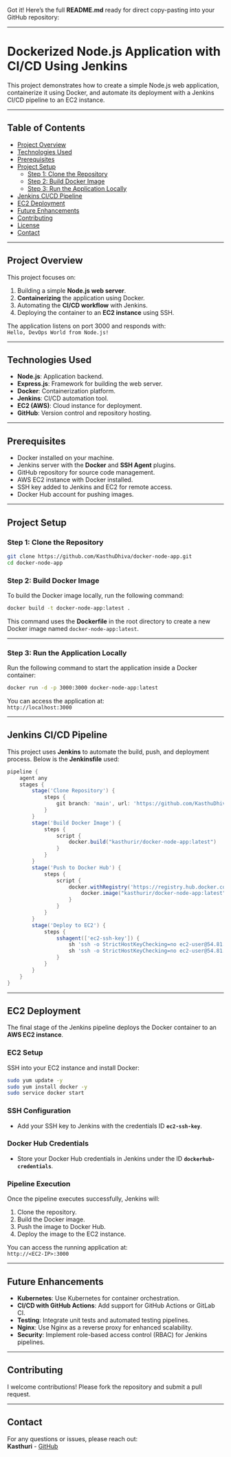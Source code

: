 Got it! Here’s the full **README.md** ready for direct copy-pasting into your GitHub repository:

---

# Dockerized Node.js Application with CI/CD Using Jenkins  

This project demonstrates how to create a simple Node.js web application, containerize it using Docker, and automate its deployment with a Jenkins CI/CD pipeline to an EC2 instance.

---

## Table of Contents  
- [Project Overview](#project-overview)  
- [Technologies Used](#technologies-used)  
- [Prerequisites](#prerequisites)  
- [Project Setup](#project-setup)  
  - [Step 1: Clone the Repository](#step-1-clone-the-repository)  
  - [Step 2: Build Docker Image](#step-2-build-docker-image)  
  - [Step 3: Run the Application Locally](#step-3-run-the-application-locally)  
- [Jenkins CI/CD Pipeline](#jenkins-cicd-pipeline)  
- [EC2 Deployment](#ec2-deployment)  
- [Future Enhancements](#future-enhancements)  
- [Contributing](#contributing)  
- [License](#license)  
- [Contact](#contact)  

---

## Project Overview  
This project focuses on:  
1. Building a simple **Node.js web server**.  
2. **Containerizing** the application using Docker.  
3. Automating the **CI/CD workflow** with Jenkins.  
4. Deploying the container to an **EC2 instance** using SSH.

The application listens on port 3000 and responds with:  
`Hello, DevOps World from Node.js!`

---

## Technologies Used  
- **Node.js**: Application backend.  
- **Express.js**: Framework for building the web server.  
- **Docker**: Containerization platform.  
- **Jenkins**: CI/CD automation tool.  
- **EC2 (AWS)**: Cloud instance for deployment.  
- **GitHub**: Version control and repository hosting.  

---

## Prerequisites  
- Docker installed on your machine.  
- Jenkins server with the **Docker** and **SSH Agent** plugins.  
- GitHub repository for source code management.  
- AWS EC2 instance with Docker installed.  
- SSH key added to Jenkins and EC2 for remote access.  
- Docker Hub account for pushing images.  

---

## Project Setup  

### Step 1: Clone the Repository  
```bash
git clone https://github.com/KasthuDhiva/docker-node-app.git
cd docker-node-app
```

### Step 2: Build Docker Image  
To build the Docker image locally, run the following command:  
```bash
docker build -t docker-node-app:latest .
```
This command uses the **Dockerfile** in the root directory to create a new Docker image named `docker-node-app:latest`.

---

### Step 3: Run the Application Locally  
Run the following command to start the application inside a Docker container:  
```bash
docker run -d -p 3000:3000 docker-node-app:latest
```
You can access the application at:  
`http://localhost:3000`

---

## Jenkins CI/CD Pipeline  
This project uses **Jenkins** to automate the build, push, and deployment process. Below is the **Jenkinsfile** used:

```groovy
pipeline {
    agent any
    stages {
        stage('Clone Repository') {
            steps {
                git branch: 'main', url: 'https://github.com/KasthuDhiva/docker-node-app.git'
            }
        }
        stage('Build Docker Image') {
            steps {
                script {
                    docker.build("kasthurir/docker-node-app:latest")
                }
            }
        }
        stage('Push to Docker Hub') {
            steps {
                script {
                    docker.withRegistry('https://registry.hub.docker.com', 'dockerhub-credentials') {
                        docker.image("kasthurir/docker-node-app:latest").push("latest")
                    }
                }
            }
        }
        stage('Deploy to EC2') {
            steps {
                sshagent(['ec2-ssh-key']) {
                    sh 'ssh -o StrictHostKeyChecking=no ec2-user@54.81.213.184 sudo docker pull kasthurir/docker-node-app:latest'
                    sh 'ssh -o StrictHostKeyChecking=no ec2-user@54.81.213.184 sudo docker run -d -p 3000:3000 kasthurir/docker-node-app:latest'
                }
            }
        }
    }
}
```

---

## EC2 Deployment  
The final stage of the Jenkins pipeline deploys the Docker container to an **AWS EC2 instance**.  

### EC2 Setup  
SSH into your EC2 instance and install Docker:  
```bash
sudo yum update -y
sudo yum install docker -y
sudo service docker start
```

### SSH Configuration  
- Add your SSH key to Jenkins with the credentials ID **`ec2-ssh-key`**.

### Docker Hub Credentials  
- Store your Docker Hub credentials in Jenkins under the ID **`dockerhub-credentials`**.

### Pipeline Execution  
Once the pipeline executes successfully, Jenkins will:  
1. Clone the repository.  
2. Build the Docker image.  
3. Push the image to Docker Hub.  
4. Deploy the image to the EC2 instance.

You can access the running application at:  
`http://<EC2-IP>:3000`

---

## Future Enhancements  
- **Kubernetes**: Use Kubernetes for container orchestration.  
- **CI/CD with GitHub Actions**: Add support for GitHub Actions or GitLab CI.  
- **Testing**: Integrate unit tests and automated testing pipelines.  
- **Nginx**: Use Nginx as a reverse proxy for enhanced scalability.  
- **Security**: Implement role-based access control (RBAC) for Jenkins pipelines.

---

## Contributing  
I welcome contributions! Please fork the repository and submit a pull request.

---

## Contact  
For any questions or issues, please reach out:  
**Kasthuri** - [GitHub](https://github.com/KasthuDhiva)
